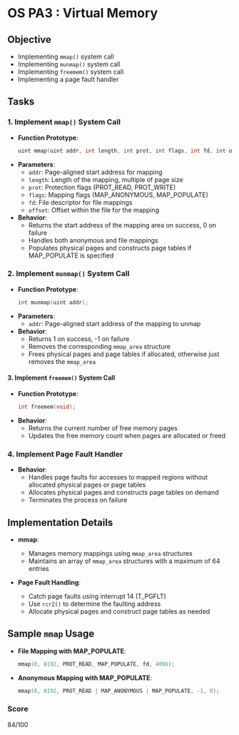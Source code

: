 # OS PA3 : Virtual Memory

## Objective

- Implementing `mmap()` system call
- Implementing `munmap()` system call
- Implementing `freemem()` system call
- Implementing a page fault handler

## Tasks

### 1. Implement `mmap()` System Call

- **Function Prototype**: 
  ```c
  uint mmap(uint addr, int length, int prot, int flags, int fd, int offset);
  ```
- **Parameters**:
  - `addr`: Page-aligned start address for mapping
  - `length`: Length of the mapping, multiple of page size
  - `prot`: Protection flags (PROT_READ, PROT_WRITE)
  - `flags`: Mapping flags (MAP_ANONYMOUS, MAP_POPULATE)
  - `fd`: File descriptor for file mappings
  - `offset`: Offset within the file for the mapping
- **Behavior**:
  - Returns the start address of the mapping area on success, 0 on failure
  - Handles both anonymous and file mappings
  - Populates physical pages and constructs page tables if MAP_POPULATE is specified

### 2. Implement `munmap()` System Call

- **Function Prototype**: 
  ```c
  int munmap(uint addr);
  ```
- **Parameters**:
  - `addr`: Page-aligned start address of the mapping to unmap
- **Behavior**:
  - Returns 1 on success, -1 on failure
  - Removes the corresponding `mmap_area` structure
  - Frees physical pages and page tables if allocated, otherwise just removes the `mmap_area`

#### 3. Implement `freemem()` System Call

- **Function Prototype**: 
  ```c
  int freemem(void);
  ```
- **Behavior**:
  - Returns the current number of free memory pages
  - Updates the free memory count when pages are allocated or freed

### 4. Implement Page Fault Handler

- **Behavior**:
  - Handles page faults for accesses to mapped regions without allocated physical pages or page tables
  - Allocates physical pages and constructs page tables on demand
  - Terminates the process on failure

## Implementation Details

- **mmap**:
  - Manages memory mappings using `mmap_area` structures
  - Maintains an array of `mmap_area` structures with a maximum of 64 entries

- **Page Fault Handling**:
  - Catch page faults using interrupt 14 (T_PGFLT)
  - Use `rcr2()` to determine the faulting address
  - Allocate physical pages and construct page tables as needed

## Sample `mmap` Usage

- **File Mapping with MAP_POPULATE**:
  ```c
  mmap(0, 8192, PROT_READ, MAP_POPULATE, fd, 4096);
  ```
- **Anonymous Mapping with MAP_POPULATE**:
  ```c
  mmap(0, 8192, PROT_READ | MAP_ANONYMOUS | MAP_POPULATE, -1, 0);
  ```

### Score

84/100